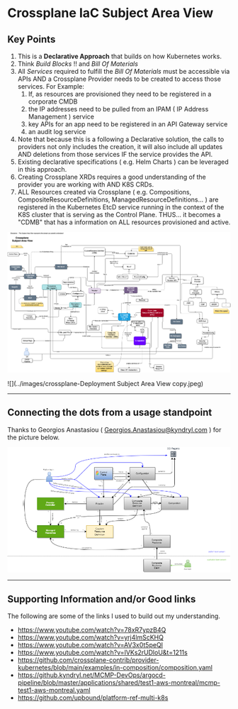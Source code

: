 # Crossplane IaC Subject Area View

## Key Points
1. This is a **Declarative Approach** that builds on how Kubernetes works.
1. Think _Build Blocks_ !!   and _Bill Of Materials_
1. All *Services* required to fulfill the _Bill Of Materials_ must be accessible via APIs AND a Crossplane Provider needs to be created to access those services. For Example:
    1. If, as resources are provisioned they need to be registered in a corporate CMDB
    1. the IP addresses need to be pulled from an IPAM ( IP Address Management ) service
    1. key APIs for an app need to be registered in an API Gateway service
    1. an audit log service
1. Note that because this is a following a Declarative solution, the calls to providers not only includes the creation, it will also include all updates AND deletions from those services IF the service provides the API.
1. Existing declarative specifications ( e.g. Helm Charts ) can be leveraged in this approach.
1. Creating Crossplane XRDs requires a good understanding of the provider you are working with AND K8S CRDs.
1. ALL Resources created via Crossplane ( e.g. Compositions, CompositeResourceDefinitions, ManagedResourceDefinitions... ) are registered in the Kubernetes EtcD service running in the context of the K8S cluster that is serving as the Control Plane.  THUS... it becomes a "CDMB" that has a information on ALL resources provisioned and active.

![](../images/crossplane-subject-area-view.drawio.png)


![](../images/crossplane-Deployment Subject Area View copy.jpeg)

---
## Connecting the dots from a usage standpoint
Thanks to Georgios Anastasiou ( Georgios.Anastasiou@kyndryl.com ) for the picture below.

![](../images/crossplane_HLD.png)


---
## Supporting Information and/or Good links
The following are some of the links I used to build out my understanding.

* https://www.youtube.com/watch?v=78xR7ypzB4Q
* https://www.youtube.com/watch?v=yrj4lmScKHQ
* https://www.youtube.com/watch?v=AV3x0t5peQI
* https://www.youtube.com/watch?v=IVKs2rUDloU&t=1211s
* https://github.com/crossplane-contrib/provider-kubernetes/blob/main/examples/in-composition/composition.yaml
* https://github.kyndryl.net/MCMP-DevOps/argocd-pipeline/blob/master/applications/shared/test1-aws-montreal/mcmp-test1-aws-montreal.yaml
* https://github.com/upbound/platform-ref-multi-k8s
